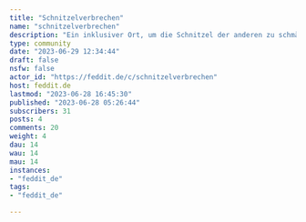 ```yaml
---
title: "Schnitzelverbrechen" 
name: "schnitzelverbrechen"
description: "Ein inklusiver Ort, um die Schnitzel der anderen zu schmähen. Denn nur das eigene Schnitzel ist das wahre Schnitzel – alles andere sind Verbrechen, die an den Pranger gehören!Es gilt:* Es geht um Bilder und Rezepte zum Verzehr gedachter, wenn auch nicht zwingend geeigneter, Dinge* Diese Dinge müssen als Schnitzel bezeichnet werden oder im Grundsatz hinreichende Ähnlichkeit aufweisen* Mindestens ein kulinarischer Kulturraum, der etwas auf seine Schnitzel hält, muss tödlich beleidigt sein* In Titel oder Begleittext sollten die vermeintlichen Straftatbestände benannt werden, damit Täter und Verteidiger sich dazu einlassen können* Hass, Hetze und Häme sind ausdrücklich erwünscht, aber ausschließlich gegenüber den Schnitzeln, für alle anderen gelten weiteren die TOS von [Feddit](https://feddit.de/)---Icon: Collage* Hintergrund: Ausschnitt Pariser Schnitzel by DonatelloXX 2008, [CC BY-SA 3.0](https://commons.wikimedia.org/wiki/File:Pariser_Schnitzel.jpg)* Vordergrund: Nauseated Face by Streamline Emoji project 2018, [CC BY-SA 4.0](https://commons.wikimedia.org/wiki/File:074-nauseated-face-2.svg)Banner: Collage, v.l.n.r.* Schnitzel mit Jägersoße by deedee 2009, [CC BY-SA 2.0](https://commons.wikimedia.org/wiki/File:Jaegerschnitzel-01.jpg)* Kaiserschnitzel by Christian Michelides 2022, [CC BY-SA 4.0](https://commons.wikimedia.org/wiki/File:Kaiserschnitzel_Waldviertlerhof_2020_(Wien).jpg)* Wiener Schnitzel by Kobako 2006, [CC BY-SA 2.5](https://commons.wikimedia.org/wiki/File:Wiener-Schnitzel02.jpg)* Tonkatsu by luckypines 2005, [CC BY-SA 2.0](https://commons.wikimedia.org/wiki/File:Tonkatsu_by_luckypines.jpg)* Schnitzel mit Tomatensoße by Xipolis 2018, [CC BY-SA 4.0](https://commons.wikimedia.org/wiki/File:J%C3%A4gerschnitzel_DDR.jpg)"
type: community
date: "2023-06-29 12:34:44"
draft: false
nsfw: false
actor_id: "https://feddit.de/c/schnitzelverbrechen"
host: feddit.de
lastmod: "2023-06-28 16:45:30"
published: "2023-06-28 05:26:44"
subscribers: 31
posts: 4
comments: 20
weight: 4
dau: 14
wau: 14
mau: 14
instances:
- "feddit_de"
tags: 
- "feddit_de"

---
```

